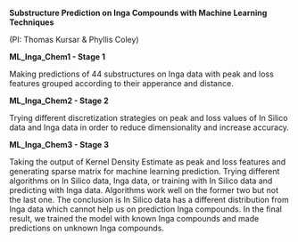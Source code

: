 **Substructure Prediction on Inga Compounds with Machine Learning Techniques**

(PI: Thomas Kursar & Phyllis Coley)

**ML_Inga_Chem1 - Stage 1**

Making predictions of 44 substructures on Inga data with peak and loss features grouped according to their apperance and distance.

**ML_Inga_Chem2 - Stage 2**

Trying different discretization strategies on peak and loss values of In Silico data and Inga data in order to reduce dimensionality and increase accuracy.

**ML_Inga_Chem3 - Stage 3**

Taking the output of Kernel Density Estimate as peak and loss features and generating sparse matrix for machine learning prediction. Trying different algorithms on In Silico data, Inga data, or training with In Silico data and predicting with Inga data. Algorithms work well on the former two but not the last one. The conclusion is In Silico data has a different distribution from Inga data which cannot help us on prediction Inga compounds. In the final result, we trained the model with known Inga compounds and made predictions on unknown Inga compounds.